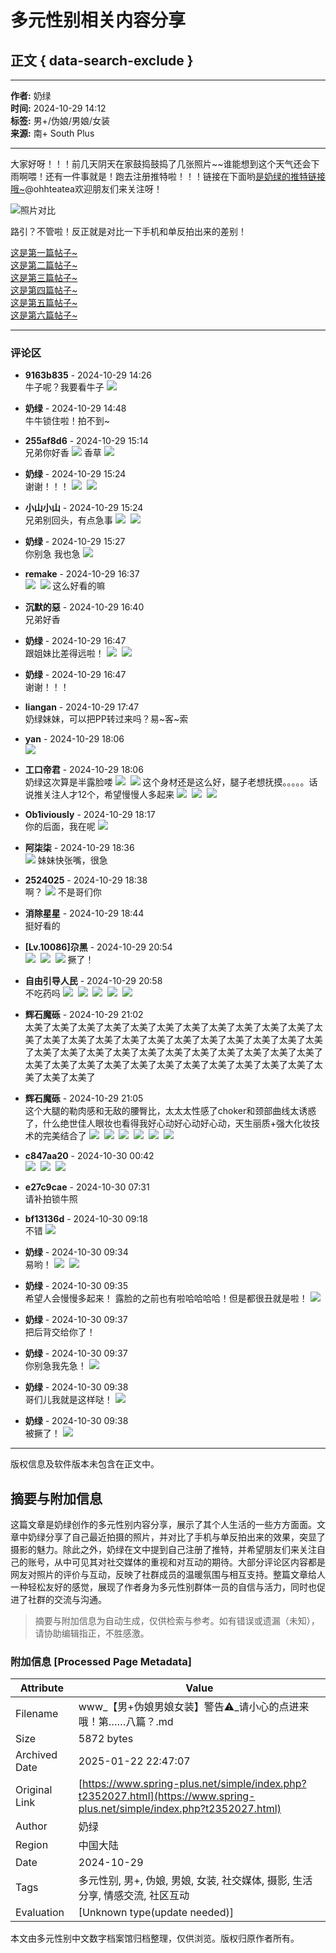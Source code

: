 # 多元性别相关内容分享

## 正文 { data-search-exclude }


---

**作者:** 奶绿  
**时间:** 2024-10-29 14:12  
**标签:** 男+/伪娘/男娘/女装  
**来源:** 南+ South Plus

---

大家好呀！！！前几天阴天在家鼓捣鼓捣了几张照片~~谁能想到这个天气还会下雨啊喂！还有一件事就是！跑去注册推特啦！！！链接在下面哟[是奶绿的推特链接哦~](https://x.com/ohhteatea)@ohhteatea欢迎朋友们来关注呀！

![照片对比](images/post/smile/smallface/face101.jpg)

路引？不管啦！反正就是对比一下手机和单反拍出来的差别！  

[这是第一篇帖子~](https://www.spring-plus.net/read.php?tid-2169245.html)  
[这是第二篇帖子~](https://www.spring-plus.net/read.php?tid-2175523.html)  
[这是第三篇帖子~](https://www.spring-plus.net/read.php?tid-2196334.html)  
[这是第四篇帖子~](https://www.spring-plus.net/read.php?tid-2298837.html)  
[这是第五篇帖子~](https://www.spring-plus.net/read.php?tid-2317948.html)  
[这是第六篇帖子~](https://www.spring-plus.net/read.php?tid-2339294.html)

---

### 评论区

- **9163b835** - 2024-10-29 14:26  
牛子呢？我要看牛子 ![](images/post/smile/smallface/face047.jpg)

- **奶绿** - 2024-10-29 14:48  
牛牛锁住啦！拍不到~

- **255af8d6** - 2024-10-29 15:14  
兄弟你好香 ![](images/post/smile/smallface/face077.gif) 香草 ![](images/post/smile/smallface/face077.gif)

- **奶绿** - 2024-10-29 15:24  
谢谢！！！ ![](images/post/smile/smallface/face084.jpg)  ![](images/post/smile/smallface/face084.jpg)

- **小山小山** - 2024-10-29 15:24  
兄弟别回头，有点急事 ![](images/post/smile/smallface/face111.jpg)  ![](images/post/smile/smallface/face111.jpg)

- **奶绿** - 2024-10-29 15:27  
你别急 我也急 ![](images/post/smile/smallface/face084.jpg)

- **remake** - 2024-10-29 16:37  
![](images/post/smile/smallface/face077.gif)  ![](images/post/smile/smallface/face077.gif) 这么好看的嘛

- **沉默的惡** - 2024-10-29 16:40  
兄弟好香

- **奶绿** - 2024-10-29 16:47  
跟姐妹比差得远啦！ ![](images/post/smile/smallface/face084.jpg)  ![](images/post/smile/smallface/face084.jpg)

- **奶绿** - 2024-10-29 16:47  
谢谢！！！

- **liangan** - 2024-10-29 17:47  
奶绿妹妹，可以把PP转过来吗？易~客~索

- **yan** - 2024-10-29 18:06  
![](images/post/smile/smallface/face111.jpg)

- **工口帝君** - 2024-10-29 18:06  
奶绿这次算是半露脸喽 ![](images/post/smile/smallface/face111.jpg)  ![](images/post/smile/smallface/face111.jpg) 这个身材还是这么好，腿子老想抚摸。。。。。话说推关注人才12个，希望慢慢人多起来 ![](images/post/smile/smallface/face017.jpg)  ![](images/post/smile/smallface/face017.jpg)  ![](images/post/smile/smallface/face017.jpg)

- **Ob1iviously** - 2024-10-29 18:17  
你的后面，我在呢 ![](images/post/smile/smallface/face026.jpg)

- **阿柒柒** - 2024-10-29 18:36  
![](images/post/smile/smallface/face095.gif) 妹妹快张嘴，很急

- **2524025** - 2024-10-29 18:38  
啊？ ![](images/post/smile/smallface/face059.jpg) 不是哥们你

- **消除星星** - 2024-10-29 18:44  
挺好看的

- **\[Lv.10086\]尕黑** - 2024-10-29 20:54  
![](images/post/smile/smallface/face058.jpg)  ![](images/post/smile/smallface/face058.jpg)  ![](images/post/smile/smallface/face058.jpg) 撅了！

- **自由引导人民** - 2024-10-29 20:58  
不吃药吗 ![](images/post/smile/smallface/face040.jpg)  ![](images/post/smile/smallface/face040.jpg)  ![](images/post/smile/smallface/face040.jpg)  ![](images/post/smile/smallface/face040.jpg)  ![](images/post/smile/smallface/face040.jpg)

- **辉石魔砾** - 2024-10-29 21:02  
太美了太美了太美了太美了太美了太美了太美了太美了太美了太美了太美了太美了太美了太美了太美了太美了太美了太美了太美了太美了太美了太美了太美了太美了太美了太美了太美了太美了太美了太美了太美了太美了太美了太美了太美了太美了太美了太美了太美了太美了太美了太美了太美了太美了太美了太美了太美了太美了

- **辉石魔砾** - 2024-10-29 21:05  
这个大腿的勒肉感和无敌的腰臀比，太太太性感了choker和颈部曲线太诱惑了，什么绝世佳人眼妆也看得我好心动好心动好心动，天生丽质+强大化妆技术的完美结合了 ![](images/post/smile/smallface/face026.jpg)  ![](images/post/smile/smallface/face026.jpg)  ![](images/post/smile/smallface/face026.jpg)  ![](images/post/smile/smallface/face026.jpg)  ![](images/post/smile/smallface/face026.jpg)  ![](images/post/smile/smallface/face026.jpg)

- **c847aa20** - 2024-10-30 00:42  
![](images/post/smile/smallface/face040.jpg)  ![](images/post/smile/smallface/face040.jpg)  ![](images/post/smile/smallface/face040.jpg)

- **e27c9cae** - 2024-10-30 07:31  
请补拍锁牛照

- **bf13136d** - 2024-10-30 09:18  
不错 ![](images/post/smile/smallface/face077.gif)

- **奶绿** - 2024-10-30 09:34  
易哟！ ![](images/post/smile/smallface/face084.jpg)  ![](images/post/smile/smallface/face084.jpg)

- **奶绿** - 2024-10-30 09:35  
希望人会慢慢多起来！ 露脸的之前也有啦哈哈哈哈！但是都很丑就是啦！ ![](images/post/smile/smallface/face108.jpg)

- **奶绿** - 2024-10-30 09:37  
把后背交给你了！

- **奶绿** - 2024-10-30 09:37  
你别急我先急！ ![](images/post/smile/smallface/face096.jpg)

- **奶绿** - 2024-10-30 09:38  
哥们儿我就是这样哒！ ![](images/post/smile/smallface/face084.jpg)

- **奶绿** - 2024-10-30 09:38  
被撅了！ ![](images/post/smile/smallface/face017.jpg)

--- 

版权信息及软件版本未包含在正文中。
<!-- tcd_original_link https://www.spring-plus.net/simple/index.php?t2352027.html -->


## 摘要与附加信息

<!-- tcd_abstract -->
这篇文章是奶绿创作的多元性别内容分享，展示了其个人生活的一些方方面面。文章中奶绿分享了自己最近拍摄的照片，并对比了手机与单反拍出来的效果，突显了摄影的魅力。除此之外，奶绿在文中提到自己注册了推特，并希望朋友们来关注自己的账号，从中可见其对社交媒体的重视和对互动的期待。大部分评论区内容都是网友对照片的评价与互动，反映了社群成员的温暖氛围与相互支持。整篇文章给人一种轻松友好的感觉，展现了作者身为多元性别群体一员的自信与活力，同时也促进了社群的交流与沟通。
<!-- tcd_abstract_end -->

> 摘要与附加信息为自动生成，仅供检索与参考。如有错误或遗漏（未知），请协助编辑指正，不胜感激。

### 附加信息 [Processed Page Metadata]

| Attribute       | Value                                  |
|-----------------|----------------------------------------|
| Filename        | www_【男+伪娘男娘女装】警告⚠️_请小心的点进来哦！第……八篇？.md                             |
| Size            | 5872 bytes                           |
| Archived Date   | 2025-01-22 22:47:07                             |
| Original Link   | [https://www.spring-plus.net/simple/index.php?t2352027.html](https://www.spring-plus.net/simple/index.php?t2352027.html)                       |
| Author          | 奶绿                               |
| Region          | 中国大陆                               |
| Date            | 2024-10-29                                 |
| Tags            | 多元性别, 男+, 伪娘, 男娘, 女装, 社交媒体, 摄影, 生活分享, 情感交流, 社区互动                                 |
| Evaluation            | [Unknown type(update needed)]                                 |
<!-- tcd_table_end -->

本文由多元性别中文数字档案馆归档整理，仅供浏览。版权归原作者所有。
